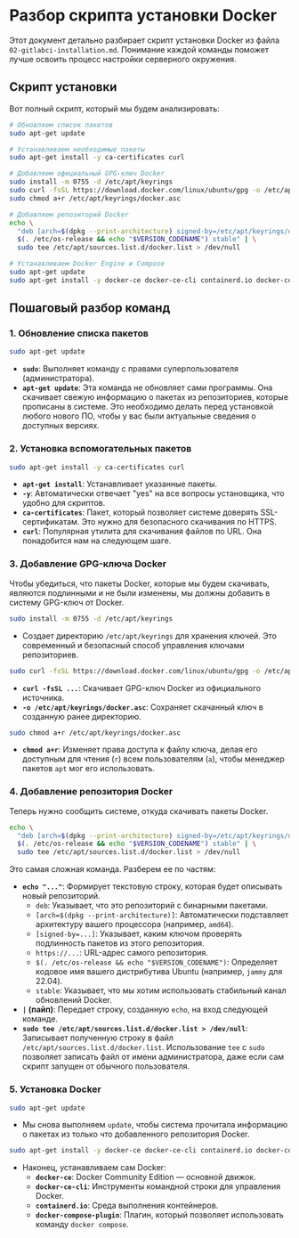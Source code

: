  # Разбор скрипта установки Docker

Этот документ детально разбирает скрипт установки Docker из файла `02-gitlabci-installation.md`. Понимание каждой команды поможет лучше освоить процесс настройки серверного окружения.

## Скрипт установки

Вот полный скрипт, который мы будем анализировать:

```bash
# Обновляем список пакетов
sudo apt-get update

# Устанавливаем необходимые пакеты
sudo apt-get install -y ca-certificates curl

# Добавляем официальный GPG-ключ Docker
sudo install -m 0755 -d /etc/apt/keyrings
sudo curl -fsSL https://download.docker.com/linux/ubuntu/gpg -o /etc/apt/keyrings/docker.asc
sudo chmod a+r /etc/apt/keyrings/docker.asc

# Добавляем репозиторий Docker
echo \
  "deb [arch=$(dpkg --print-architecture) signed-by=/etc/apt/keyrings/docker.asc] https://download.docker.com/linux/ubuntu \
  $(. /etc/os-release && echo "$VERSION_CODENAME") stable" | \
  sudo tee /etc/apt/sources.list.d/docker.list > /dev/null

# Устанавливаем Docker Engine и Compose
sudo apt-get update
sudo apt-get install -y docker-ce docker-ce-cli containerd.io docker-compose-plugin
```

## Пошаговый разбор команд

### 1. Обновление списка пакетов

```bash
sudo apt-get update
```
*   **`sudo`**: Выполняет команду с правами суперпользователя (администратора).
*   **`apt-get update`**: Эта команда не обновляет сами программы. Она скачивает свежую информацию о пакетах из репозиториев, которые прописаны в системе. Это необходимо делать перед установкой любого нового ПО, чтобы у вас были актуальные сведения о доступных версиях.

### 2. Установка вспомогательных пакетов

```bash
sudo apt-get install -y ca-certificates curl
```
*   **`apt-get install`**: Устанавливает указанные пакеты.
*   **`-y`**: Автоматически отвечает "yes" на все вопросы установщика, что удобно для скриптов.
*   **`ca-certificates`**: Пакет, который позволяет системе доверять SSL-сертификатам. Это нужно для безопасного скачивания по HTTPS.
*   **`curl`**: Популярная утилита для скачивания файлов по URL. Она понадобится нам на следующем шаге.

### 3. Добавление GPG-ключа Docker

Чтобы убедиться, что пакеты Docker, которые мы будем скачивать, являются подлинными и не были изменены, мы должны добавить в систему GPG-ключ от Docker.

```bash
sudo install -m 0755 -d /etc/apt/keyrings
```
*   Создает директорию `/etc/apt/keyrings` для хранения ключей. Это современный и безопасный способ управления ключами репозиториев.

```bash
sudo curl -fsSL https://download.docker.com/linux/ubuntu/gpg -o /etc/apt/keyrings/docker.asc
```
*   **`curl -fsSL ...`**: Скачивает GPG-ключ Docker из официального источника.
*   **`-o /etc/apt/keyrings/docker.asc`**: Сохраняет скачанный ключ в созданную ранее директорию.

```bash
sudo chmod a+r /etc/apt/keyrings/docker.asc
```
*   **`chmod a+r`**: Изменяет права доступа к файлу ключа, делая его доступным для чтения (`r`) всем пользователям (`a`), чтобы менеджер пакетов `apt` мог его использовать.

### 4. Добавление репозитория Docker

Теперь нужно сообщить системе, откуда скачивать пакеты Docker.

```bash
echo \
  "deb [arch=$(dpkg --print-architecture) signed-by=/etc/apt/keyrings/docker.asc] https://download.docker.com/linux/ubuntu \
  $(. /etc/os-release && echo "$VERSION_CODENAME") stable" | \
  sudo tee /etc/apt/sources.list.d/docker.list > /dev/null
```
Это самая сложная команда. Разберем ее по частям:
*   **`echo "..."`**: Формирует текстовую строку, которая будет описывать новый репозиторий.
    *   `deb`: Указывает, что это репозиторий с бинарными пакетами.
    *   `[arch=$(dpkg --print-architecture)]`: Автоматически подставляет архитектуру вашего процессора (например, `amd64`).
    *   `[signed-by=...]`: Указывает, каким ключом проверять подлинность пакетов из этого репозитория.
    *   `https://...`: URL-адрес самого репозитория.
    *   `$(. /etc/os-release && echo "$VERSION_CODENAME")`: Определяет кодовое имя вашего дистрибутива Ubuntu (например, `jammy` для 22.04).
    *   `stable`: Указывает, что мы хотим использовать стабильный канал обновлений Docker.
*   **`|` (пайп)**: Передает строку, созданную `echo`, на вход следующей команде.
*   **`sudo tee /etc/apt/sources.list.d/docker.list > /dev/null`**: Записывает полученную строку в файл `/etc/apt/sources.list.d/docker.list`. Использование `tee` с `sudo` позволяет записать файл от имени администратора, даже если сам скрипт запущен от обычного пользователя.

### 5. Установка Docker

```bash
sudo apt-get update
```
*   Мы снова выполняем `update`, чтобы система прочитала информацию о пакетах из только что добавленного репозитория Docker.

```bash
sudo apt-get install -y docker-ce docker-ce-cli containerd.io docker-compose-plugin
```
*   Наконец, устанавливаем сам Docker:
    *   **`docker-ce`**: Docker Community Edition — основной движок.
    *   **`docker-ce-cli`**: Инструменты командной строки для управления Docker.
    *   **`containerd.io`**: Среда выполнения контейнеров.
    *   **`docker-compose-plugin`**: Плагин, который позволяет использовать команду `docker compose`.